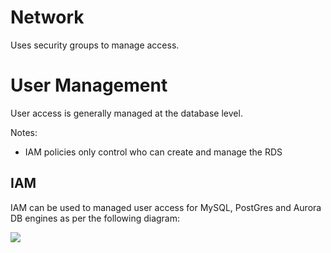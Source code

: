# Network 

Uses security groups to manage access.

# User Management

User access is generally managed at the database level.

Notes:
- IAM policies only control who can create and manage the RDS

## IAM

IAM can be used to managed user access for MySQL, PostGres and Aurora DB engines as per the following diagram:

![](./../../../img/rds_iam_user_management.png)